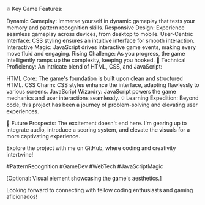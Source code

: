 🔥 Key Game Features:

Dynamic Gameplay: Immerse yourself in dynamic gameplay that tests your memory and pattern recognition skills.
Responsive Design: Experience seamless gameplay across devices, from desktop to mobile.
User-Centric Interface: CSS styling ensures an intuitive interface for smooth interaction.
Interactive Magic: JavaScript drives interactive game events, making every move fluid and engaging.
Rising Challenge: As you progress, the game intelligently ramps up the complexity, keeping you hooked.
🚀 Technical Proficiency:
An intricate blend of HTML, CSS, and JavaScript:

HTML Core: The game's foundation is built upon clean and structured HTML.
CSS Charm: CSS styles enhance the interface, adapting flawlessly to various screens.
JavaScript Wizardry: JavaScript powers the game mechanics and user interactions seamlessly.
💡 Learning Expedition:
Beyond code, this project has been a journey of problem-solving and elevating user experiences.

🎯 Future Prospects:
The excitement doesn't end here. I'm gearing up to integrate audio, introduce a scoring system, and elevate the visuals for a more captivating experience.

Explore the project with me on GitHub, where coding and creativity intertwine!

#PatternRecognition #GameDev #WebTech #JavaScriptMagic

[Optional: Visual element showcasing the game's aesthetics.]

Looking forward to connecting with fellow coding enthusiasts and gaming aficionados!
